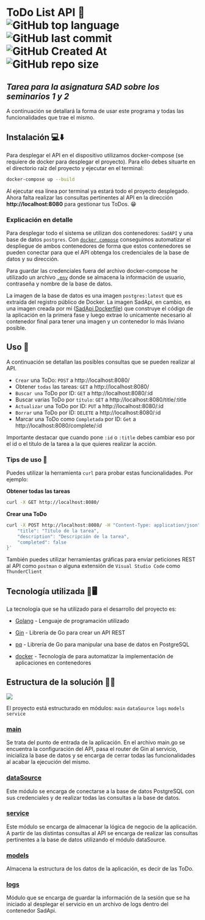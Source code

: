 # ToDo List API 📒 ![GitHub top language](https://img.shields.io/github/languages/top/alerone/SadAPI?color=%2377CDFF) ![GitHub last commit](https://img.shields.io/github/last-commit/alerone/SadAPI?color=%23bc0bbf) ![GitHub Created At](https://img.shields.io/github/created-at/alerone/SadAPI?color=%230dba69) ![GitHub repo size](https://img.shields.io/github/repo-size/alerone/SadAPI?color=%23390385)

## _Tarea para la asignatura SAD sobre los seminarios 1 y 2_

A continuación se detallará la forma de usar este programa y todas las funcionalidades que trae el mismo.

## Instalación 💻⬇️

Para desplegar el API en el dispositivo utilizamos docker-compose (se requiere de docker para desplegar el proyecto). Para ello debes situarte en el directorio raíz del proyecto y ejecutar en el terminal:

```bash
docker-compose up --build
```

Al ejecutar esa línea por terminal ya estará todo el proyecto desplegado. Ahora falta realizar las consultas pertinentes al API en la dirección **http://localhost:8080** para gestionar tus ToDos. 😁

### Explicación en detalle

Para desplegar todo el sistema se utilizan dos contenedores: `SadAPI` y una base de datos `postgres`. Con [`docker compose`](./docker-compose.yaml) conseguimos automatizar el despliegue de ambos contenedores de forma que estos contenedores se pueden conectar para que el API obtenga los credenciales de la base de datos y su dirección.

Para guardar las credenciales fuera del archivo docker-compose he utilizado un archivo [`.env`](./src/.env) donde se almacena la información de usuario, contraseña y nombre de la base de datos.

La imagen de la base de datos es una imagen `postgres:latest` que es extraída del registro público de Docker. La imagen SadApi, en cambio, es una imagen creada por mí ([SadApi Dockerfile](./src/Dockerfile)) que construye el código de la aplicación en la primera fase y luego extrae lo unicamente necesario al contenedor final para tener una imagen y un contenedor lo más liviano posible.

## Uso 🧠

A continuación se detallan las posibles consultas que se pueden realizar al API.

- `Crear` una ToDo: `POST` a http://localhost:8080/
- Obtener `todas` las tareas: `GET` a http://localhost:8080/
- `Buscar una` ToDo por ID: `GET` a http://localhost:8080/:id
- Buscar varias ToDo por `título`: `GET` a http://localhost:8080/title/:title
- `Actualizar` una ToDo por ID: `PUT` a http://localhost:8080/:id
- `Borrar` una ToDo por ID: `DELETE` a http://localhost:8080/:id
- Marcar una ToDo como `Completada` por ID: `Get` a http://localhost:8080/complete/:id

Importante destacar que cuando pone `:id` o `:title` debes cambiar eso por el id o el título de la tarea a la que quieres realizar la acción.

### Tips de uso 📓

Puedes utilizar la herramienta `curl` para probar estas funcionalidades. Por ejemplo:

**Obtener todas las tareas**

```bash
curl -X GET http://localhost:8080/
```

**Crear una ToDo**

```bash
curl -X POST http://localhost:8080/ -H "Content-Type: application/json" -d '{
    "title": "Título de la tarea",
    "description": "Descripción de la tarea",
    "completed": false
}'
```

También puedes utilizar herramientas gráficas para enviar peticiones REST al API como `postman` o alguna extensión de `Visual Studio Code` como `ThunderClient`

## Tecnología utilizada 🤖🖥️

La tecnología que se ha utilizado para el desarrollo del proyecto es:

- [Golang](https://go.dev/) - Lenguaje de programación utilizado

- [Gin](github.com/gin-gonic/gin) - Librería de Go para crear un API REST

- [pq](github.com/lib/pq) - Librería de Go para manipular una base de datos en PostgreSQL

- [docker](https://www.docker.com/) - Tecnología de para automatizar la implementación de aplicaciones en contenedores

## Estructura de la solución 🏢👷

![](./assets/Estructura%20aplicación.png)

El proyecto está estructurado en módulos: `main` `dataSource` `logs` `models` `service`

### [main](./src/main.go)

Se trata del punto de entrada de la aplicación. En el archivo main.go se encuentra la configuración del API, pasa el router de Gin al servicio, inicializa la base de datos y se encarga de cerrar todas las funcionalidades al acabar la ejecución del mismo.

### [dataSource](./src/dataSource/)

Este módulo se encarga de conectarse a la base de datos PostgreSQL con sus credenciales y de realizar todas las consultas a la base de datos.

### [service](./src/service/)

Este módulo se encarga de almacenar la lógica de negocio de la aplicación. A partir de las distintas consultas al API se encarga de realizar las consultas pertinentes a la base de datos utilizando el módulo dataSource.

### [models](./src/models/)

Almacena la estructura de los datos de la aplicación, es decir de las ToDo.

### [logs](./src/logs/)

Módulo que se encarga de guardar la información de la sesión que se ha iniciado al desplegar el servicio en un archivo de logs dentro del contenedor SadApi.
